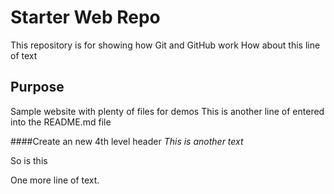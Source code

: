 # Starter Web Repo

This repository is for showing how Git and GitHub work
How about this line of text
## Purpose

Sample website with plenty of files for demos
This is another line of entered into the README.md file

####Create an new 4th level header
_This is another text_

So is this

One more line of text.
